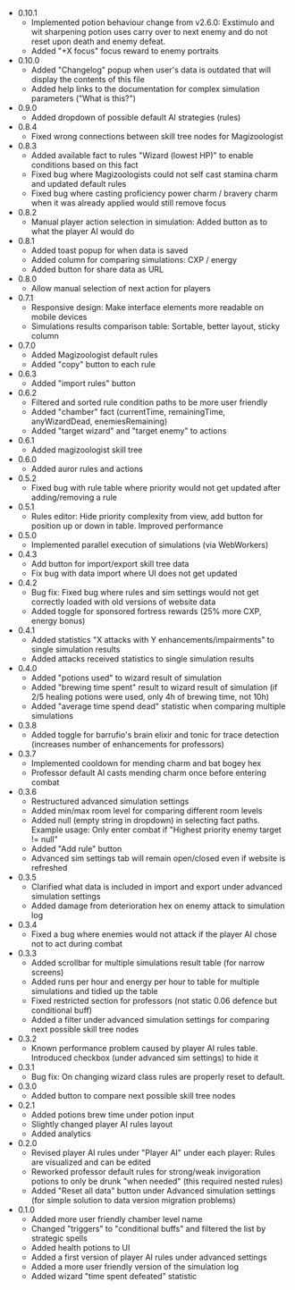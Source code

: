 - 0.10.1
    - Implemented potion behaviour change from v2.6.0: Exstimulo and wit sharpening potion uses carry over to next enemy and do not reset upon death and enemy defeat.  
    - Added "+X focus" focus reward to enemy portraits
- 0.10.0 
    - Added "Changelog" popup when user's data is outdated that will display the contents of this file
    - Added help links to the documentation for complex simulation parameters ("What is this?")
- 0.9.0
    - Added dropdown of possible default AI strategies (rules)
- 0.8.4
    - Fixed wrong connections between skill tree nodes for Magizoologist
- 0.8.3
    - Added available fact to rules "Wizard (lowest HP)" to enable conditions based on this fact
    - Fixed bug where Magizoologists could not self cast stamina charm and updated default rules
    - Fixed bug where casting proficiency power charm / bravery charm when it was already applied would still remove focus
- 0.8.2
    - Manual player action selection in simulation: Added button as to what the player AI would do
- 0.8.1
    - Added toast popup for when data is saved
    - Added column for comparing simulations: CXP / energy
    - Added button for share data as URL
- 0.8.0
    - Allow manual selection of next action for players
- 0.7.1
    - Responsive design: Make interface elements more readable on mobile devices
    - Simulations results comparison table: Sortable, better layout, sticky column
- 0.7.0
    - Added Magizoologist default rules
    - Added "copy" button to each rule
- 0.6.3
    - Added "import rules" button
- 0.6.2
    - Filtered and sorted rule condition paths to be more user friendly
    - Added "chamber" fact (currentTime, remainingTime, anyWizardDead, enemiesRemaining)
    - Added "target wizard" and "target enemy" to actions
- 0.6.1
    - Added magizoologist skill tree
- 0.6.0
    - Added auror rules and actions
- 0.5.2
    - Fixed bug with rule table where priority would not get updated after adding/removing a rule
- 0.5.1
    - Rules editor: Hide priority complexity from view, add button for position up or down in table. Improved performance
- 0.5.0 
    - Implemented parallel execution of simulations (via WebWorkers)
- 0.4.3
    - Add button for import/export skill tree data
    - Fix bug with data import where UI does not get updated
- 0.4.2
    - Bug fix: Fixed bug where rules and sim settings would not get correctly loaded with old versions of website data
    - Added toggle for sponsored fortress rewards (25% more CXP, energy bonus)
- 0.4.1 
    - Added statistics "X attacks with Y enhancements/impairments" to single simulation results
    - Added attacks received statistics to single simulation results
- 0.4.0 
    - Added "potions used" to wizard result of simulation
    - Added "brewing time spent" result to wizard result of simulation (if 2/5 healing potions were used, only 4h of brewing time, not 10h)
    - Added "average time spend dead" statistic when comparing multiple simulations
- 0.3.8
    - Added toggle for barrufio's brain elixir and tonic for trace detection (increases number of enhancements for professors)
- 0.3.7
    - Implemented cooldown for mending charm and bat bogey hex
    - Professor default AI casts mending charm once before entering combat
- 0.3.6
    - Restructured advanced simulation settings
    - Added min/max room level for comparing different room levels
    - Added null (empty string in dropdown) in selecting fact paths. Example usage: Only enter combat if "Highest priority enemy target != null"
    - Added "Add rule" button
    - Advanced sim settings tab will remain open/closed even if website is refreshed
- 0.3.5
    - Clarified what data is included in import and export under advanced simulation settings
    - Added damage from deterioration hex on enemy attack to simulation log
- 0.3.4
    - Fixed a bug where enemies would not attack if the player AI chose not to act during combat
- 0.3.3 
    - Added scrollbar for multiple simulations result table (for narrow screens)
    - Added runs per hour and energy per hour to table for multiple simulations and tidied up the table
    - Fixed restricted section for professors (not static 0.06 defence but conditional buff)
    - Added a filter under advanced simulation settings for comparing next possible skill tree nodes
- 0.3.2
    - Known performance problem caused by player AI rules table. Introduced checkbox (under advanced sim settings) to hide it 
- 0.3.1
    - Bug fix: On changing wizard class rules are properly reset to default. 
- 0.3.0 
    - Added button to compare next possible skill tree nodes
- 0.2.1
    - Added potions brew time under potion input
    - Slightly changed player AI rules layout
    - Added analytics
- 0.2.0
    - Revised player AI rules under "Player AI" under each player: Rules are visualized and can be edited
    - Reworked professor default rules for strong/weak invigoration potions to only be drunk "when needed" (this required nested rules)
    - Added "Reset all data" button under Advanced simulation settings (for simple solution to data version migration problems)
- 0.1.0
    - Added more user friendly chamber level name
    - Changed "triggers" to "conditional buffs" and filtered the list by strategic spells
    - Added health potions to UI
    - Added a first version of player AI rules under advanced settings
    - Added a more user friendly version of the simulation log
    - Added wizard "time spent defeated" statistic 